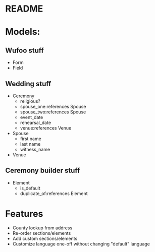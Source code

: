 # README

# Models:

## Wufoo stuff
* Form
* Field

## Wedding stuff
* Ceremony
  - religious?
  - spouse_one:references Spouse
  - spouse_two:references Spouse
  - event_date
  - rehearsal_date
  - venue:references Venue
* Spouse
  - first name
  - last name
  - witness_name
* Venue

## Ceremony builder stuff
* Element
  - is_default
  - duplicate_of:references Element



# Features
* County lookup from address
* Re-order sections/elements
* Add custom sections/elements
* Customize language one-off without changing "default" language
